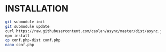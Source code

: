INSTALLATION
============
```sh
git submodule init
git submodule update
curl https://raw.githubusercontent.com/caolan/async/master/dist/async.js > lib/async.js
npm install
cp conf.php-dist conf.php
nano conf.php
```
